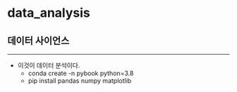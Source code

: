 # data_analysis
## 데이터 사이언스
---
- 이것이 데이터 분석이다.
    - conda create -n pybook python=3.8
    - pip install pandas numpy matplotlib